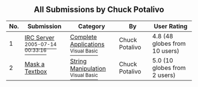 ﻿<div align="center">

## All Submissions by Chuck Potalivo

</div>

No.  | Submission | Category | By   | User Rating
---- | ---------- | -------- | ---- | -----------
1 | [IRC Server<br /><sup>2005-07-14 00:33:16</sup>](https://github.com/Planet-Source-Code/chuck-potalivo-irc-server__1-61690) | [Complete Applications<br /><sup>Visual Basic</sup>](../ByCategory/complete-applications__1-27.md) | Chuck Potalivo | 4.8 (48 globes from 10 users)
2 | [Mask a Textbox<br />](https://github.com/Planet-Source-Code/chuck-potalivo-mask-a-textbox__1-62207) | [String Manipulation<br /><sup>Visual Basic</sup>](../ByCategory/string-manipulation__1-5.md) | Chuck Potalivo | 5.0 (10 globes from 2 users)

